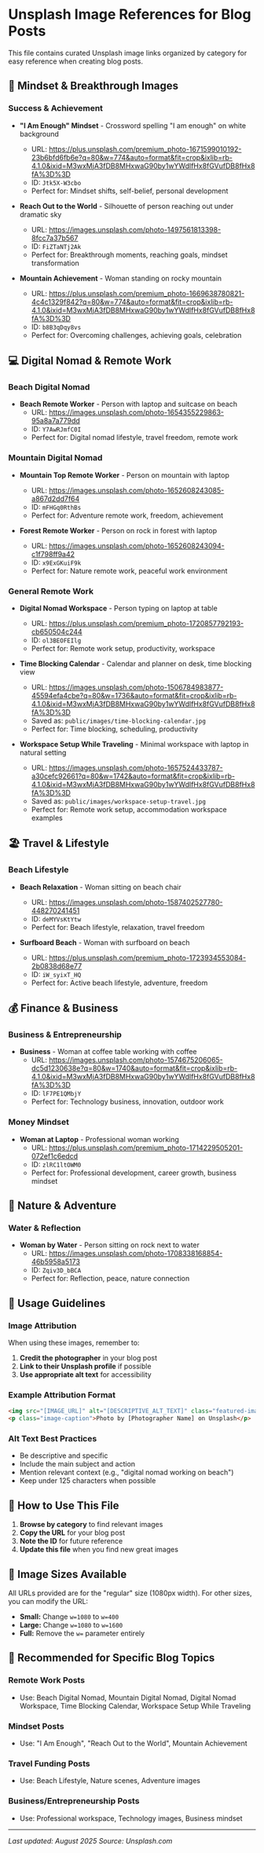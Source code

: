 # Unsplash Image References for Blog Posts

This file contains curated Unsplash image links organized by category for easy reference when creating blog posts.

## 🧠 Mindset & Breakthrough Images

### Success & Achievement
- **"I Am Enough" Mindset** - Crossword spelling "I am enough" on white background
  - URL: https://plus.unsplash.com/premium_photo-1671599010192-23b6bfd6fb6e?q=80&w=774&auto=format&fit=crop&ixlib=rb-4.1.0&ixid=M3wxMjA3fDB8MHxwaG90by1wYWdlfHx8fGVufDB8fHx8fA%3D%3D
  - ID: `Jtk5X-W3cbo`
  - Perfect for: Mindset shifts, self-belief, personal development

- **Reach Out to the World** - Silhouette of person reaching out under dramatic sky
  - URL: https://images.unsplash.com/photo-1497561813398-8fcc7a37b567
  - ID: `FiZTaNTj2Ak`
  - Perfect for: Breakthrough moments, reaching goals, mindset transformation

- **Mountain Achievement** - Woman standing on rocky mountain
  - URL: https://plus.unsplash.com/premium_photo-1669638780821-4c4c1329f842?q=80&w=774&auto=format&fit=crop&ixlib=rb-4.1.0&ixid=M3wxMjA3fDB8MHxwaG90by1wYWdlfHx8fGVufDB8fHx8fA%3D%3D
  - ID: `b8B3qDqy8vs`
  - Perfect for: Overcoming challenges, achieving goals, celebration

## 💻 Digital Nomad & Remote Work

### Beach Digital Nomad
- **Beach Remote Worker** - Person with laptop and suitcase on beach
  - URL: https://images.unsplash.com/photo-1654355229863-95a8a7a779dd
  - ID: `Y7AwRJmfC0I`
  - Perfect for: Digital nomad lifestyle, travel freedom, remote work

### Mountain Digital Nomad
- **Mountain Top Remote Worker** - Person on mountain with laptop
  - URL: https://images.unsplash.com/photo-1652608243085-a867d2dd7f64
  - ID: `mFHGq0RthBs`
  - Perfect for: Adventure remote work, freedom, achievement

- **Forest Remote Worker** - Person on rock in forest with laptop
  - URL: https://images.unsplash.com/photo-1652608243094-c1f798ff9a42
  - ID: `x9ExGKuiF9k`
  - Perfect for: Nature remote work, peaceful work environment

### General Remote Work
- **Digital Nomad Workspace** - Person typing on laptop at table
  - URL: https://plus.unsplash.com/premium_photo-1720857792193-cb650504c244
  - ID: `ol3BEOFEIlg`
  - Perfect for: Remote work setup, productivity, workspace

- **Time Blocking Calendar** - Calendar and planner on desk, time blocking view
  - URL: https://images.unsplash.com/photo-1506784983877-45594efa4cbe?q=80&w=1736&auto=format&fit=crop&ixlib=rb-4.1.0&ixid=M3wxMjA3fDB8MHxwaG90by1wYWdlfHx8fGVufDB8fHx8fA%3D%3D
  - Saved as: `public/images/time-blocking-calendar.jpg`
  - Perfect for: Time blocking, scheduling, productivity

- **Workspace Setup While Traveling** - Minimal workspace with laptop in natural setting
  - URL: https://images.unsplash.com/photo-1657524433787-a30cefc92661?q=80&w=1742&auto=format&fit=crop&ixlib=rb-4.1.0&ixid=M3wxMjA3fDB8MHxwaG90by1wYWdlfHx8fGVufDB8fHx8fA%3D%3D
  - Saved as: `public/images/workspace-setup-travel.jpg`
  - Perfect for: Remote work setup, accommodation workspace examples

## 🏖️ Travel & Lifestyle

### Beach Lifestyle
- **Beach Relaxation** - Woman sitting on beach chair
  - URL: https://images.unsplash.com/photo-1587402527780-448270241451
  - ID: `deMYVsKtYtw`
  - Perfect for: Beach lifestyle, relaxation, travel freedom

- **Surfboard Beach** - Woman with surfboard on beach
  - URL: https://plus.unsplash.com/premium_photo-1723934553084-2b0838d68e77
  - ID: `iW_syixT_HQ`
  - Perfect for: Active beach lifestyle, adventure, freedom

## 💰 Finance & Business

### Business & Entrepreneurship
- **Business** - Woman at coffee table working with coffee
  - URL: https://images.unsplash.com/photo-1574675206065-dc5d1230638e?q=80&w=1740&auto=format&fit=crop&ixlib=rb-4.1.0&ixid=M3wxMjA3fDB8MHxwaG90by1wYWdlfHx8fGVufDB8fHx8fA%3D%3D
  - ID: `lF7PE1QMbjY`
  - Perfect for: Technology business, innovation, outdoor work

### Money Mindset
- **Woman at Laptop** - Professional woman working
  - URL: https://plus.unsplash.com/premium_photo-1714229505201-072ef1c6edcd
  - ID: `zlRC1ltOWM0`
  - Perfect for: Professional development, career growth, business mindset

## 🌊 Nature & Adventure

### Water & Reflection
- **Woman by Water** - Person sitting on rock next to water
  - URL: https://images.unsplash.com/photo-1708338168854-46b5958a5173
  - ID: `Zqiv3D_bBCA`
  - Perfect for: Reflection, peace, nature connection

## 📝 Usage Guidelines

### Image Attribution
When using these images, remember to:
1. **Credit the photographer** in your blog post
2. **Link to their Unsplash profile** if possible
3. **Use appropriate alt text** for accessibility

### Example Attribution Format
```html
<img src="[IMAGE_URL]" alt="[DESCRIPTIVE_ALT_TEXT]" class="featured-image">
<p class="image-caption">Photo by [Photographer Name] on Unsplash</p>
```

### Alt Text Best Practices
- Be descriptive and specific
- Include the main subject and action
- Mention relevant context (e.g., "digital nomad working on beach")
- Keep under 125 characters when possible

## 🔄 How to Use This File

1. **Browse by category** to find relevant images
2. **Copy the URL** for your blog post
3. **Note the ID** for future reference
4. **Update this file** when you find new great images

## 📱 Image Sizes Available

All URLs provided are for the "regular" size (1080px width). For other sizes, you can modify the URL:
- **Small:** Change `w=1080` to `w=400`
- **Large:** Change `w=1080` to `w=1600`
- **Full:** Remove the `w=` parameter entirely

## 🎯 Recommended for Specific Blog Topics

### Remote Work Posts
- Use: Beach Digital Nomad, Mountain Digital Nomad, Digital Nomad Workspace, Time Blocking Calendar, Workspace Setup While Traveling

### Mindset Posts
- Use: "I Am Enough", "Reach Out to the World", Mountain Achievement

### Travel Funding Posts
- Use: Beach Lifestyle, Nature scenes, Adventure images

### Business/Entrepreneurship Posts
- Use: Professional workspace, Technology images, Business mindset

---

*Last updated: August 2025*
*Source: Unsplash.com* 
